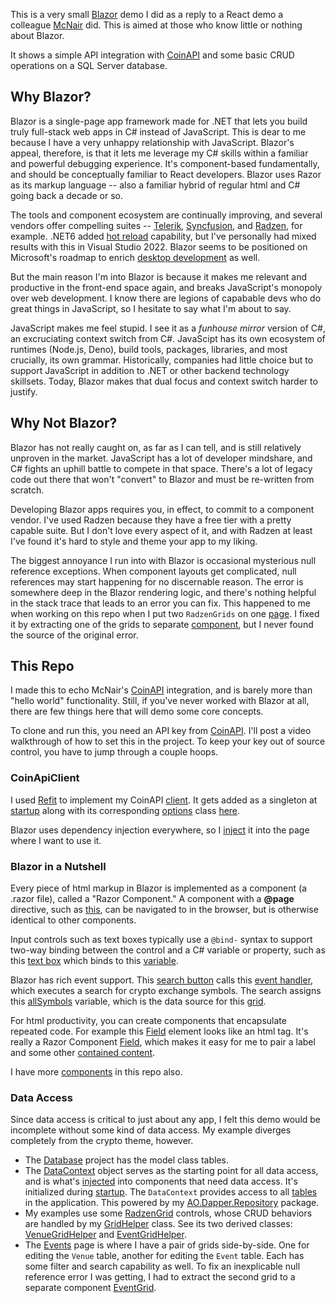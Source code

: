 This is a very small [Blazor](https://dotnet.microsoft.com/en-us/apps/aspnet/web-apps/blazor) demo I did as a reply to a React demo a colleague [McNair](https://github.com/tmcnairbledsoe) did. This is aimed at those who know little or nothing about Blazor.

It shows a simple API integration with [CoinAPI](https://www.coinapi.io/) and some basic CRUD operations on a SQL Server database.

## Why Blazor?
Blazor is a single-page app framework made for .NET that lets you build truly full-stack web apps in C# instead of JavaScript. This is dear to me because I have a very unhappy relationship with JavaScript. Blazor's appeal, therefore, is that it lets me leverage my C# skills within a familiar and powerful debugging experience. It's component-based fundamentally, and should be conceptually familiar to React developers. Blazor uses Razor as its markup language -- also a familiar hybrid of regular html and C# going back a decade or so.

The tools and component ecosystem are continually improving, and several vendors offer compelling suites -- [Telerik](https://www.telerik.com/blazor-ui), [Syncfusion](https://www.syncfusion.com/blazor-components), and [Radzen](https://blazor.radzen.com/), for example. .NET6 added [hot reload](https://devblogs.microsoft.com/dotnet/introducing-net-hot-reload/#best-in-visual-studio-2022-net-6) capability, but I've personally had mixed results with this in Visual Studio 2022. Blazor seems to be positioned on Microsoft's roadmap to enrich [desktop development](https://devblogs.microsoft.com/dotnet/announcing-net-6-preview-1/#blazor-desktop-apps) as well.

But the main reason I'm into Blazor is because it makes me relevant and productive in the front-end space again, and breaks JavaScript's monopoly over web development. I know there are legions of capabable devs who do great things in JavaScript, so I hesitate to say what I'm about to say.

JavaScript makes me feel stupid. I see it as a _funhouse mirror_ version of C#, an excruciating context switch from C#. JavaScipt has its own ecosystem of runtimes (Node.js, Deno), build tools, packages, libraries, and most crucially, its own grammar. Historically, companies had little choice but to support JavaScript in addition to .NET or other backend technology skillsets. Today, Blazor makes that dual focus and context switch harder to justify.

## Why Not Blazor?
Blazor has not really caught on, as far as I can tell, and is still relatively unproven in the market. JavaScript has a lot of developer mindshare, and C# fights an uphill battle to compete in that space. There's a lot of legacy code out there that won't "convert" to Blazor and must be re-written from scratch.

Developing Blazor apps requires you, in effect, to commit to a component vendor. I've used Radzen because they have a free tier with a pretty capable suite. But I don't love every aspect of it, and with Radzen at least I've found it's hard to style and theme your app to my liking.

The biggest annoyance I run into with Blazor is occasional mysterious null reference exceptions. When component layouts get complicated, null references may start happening for no discernable reason. The error is somewhere deep in the Blazor rendering logic, and there's nothing helpful in the stack trace that leads to an error you can fix. This  happened to me when working on this repo when I put two `RadzenGrids` on one [page](https://github.com/adamfoneil/CryptoDemo.Blazor/blob/master/CryptoDemo.Blazor/Pages/Events.razor). I fixed it by extracting one of the grids to separate [component](https://github.com/adamfoneil/CryptoDemo.Blazor/blob/master/CryptoDemo.Blazor/Components/UI/EventGrid.razor), but I never found the source of the original error.

## This Repo
I made this to echo McNair's [CoinAPI](https://www.coinapi.io/) integration, and is barely more than "hello world" functionality. Still, if you've never worked with Blazor at all, there are few things here that will demo some core concepts.

To clone and run this, you need an API key from [CoinAPI](https://www.coinapi.io/). I'll post a video walkthrough of how to set this in the project. To keep your key out of source control, you have to jump through a couple hoops.

### CoinApiClient
I used [Refit](https://github.com/reactiveui/refit) to implement my CoinAPI [client](https://github.com/adamfoneil/CryptoDemo.Blazor/blob/master/CryptoDemo.Services/CoinApiClient.cs). It gets added as a singleton at [startup](https://github.com/adamfoneil/CryptoDemo.Blazor/blob/master/CryptoDemo.Blazor/Program.cs#L13) along with its corresponding [options](https://github.com/adamfoneil/CryptoDemo.Blazor/blob/master/CryptoDemo.Blazor/Program.cs#L12) class [here](https://github.com/adamfoneil/CryptoDemo.Blazor/blob/master/CryptoDemo.Services/Models/CoinApiOptions.cs).

Blazor uses dependency injection everywhere, so I [inject](https://github.com/adamfoneil/CryptoDemo.Blazor/blob/master/CryptoDemo.Blazor/Pages/Symbols.razor#L2) it into the page where I want to use it.

### Blazor in a Nutshell
Every piece of html markup in Blazor is implemented as a component (a .razor file), called a "Razor Component." A component with a **@page** directive, such as [this](https://github.com/adamfoneil/CryptoDemo.Blazor/blob/master/CryptoDemo.Blazor/Pages/Symbols.razor#L1), can be navigated to in the browser, but is otherwise identical to other components.

Input controls such as text boxes typically use a `@bind-` syntax to support two-way binding between the control and a C# variable or property, such as this [text box](https://github.com/adamfoneil/CryptoDemo.Blazor/blob/master/CryptoDemo.Blazor/Pages/Symbols.razor#L7) which binds to this [variable](https://github.com/adamfoneil/CryptoDemo.Blazor/blob/master/CryptoDemo.Blazor/Pages/Symbols.razor#L26).

Blazor has rich event support. This [search button](https://github.com/adamfoneil/CryptoDemo.Blazor/blob/master/CryptoDemo.Blazor/Pages/Symbols.razor#L10) calls this [event handler](https://github.com/adamfoneil/CryptoDemo.Blazor/blob/master/CryptoDemo.Blazor/Pages/Symbols.razor#L29-L33), which executes a search for crypto exchange symbols. The search assigns this [allSymbols](https://github.com/adamfoneil/CryptoDemo.Blazor/blob/master/CryptoDemo.Blazor/Pages/Symbols.razor#L32) variable, which is the data source for this [grid](https://github.com/adamfoneil/CryptoDemo.Blazor/blob/master/CryptoDemo.Blazor/Pages/Symbols.razor#L13).

For html productivity, you can create components that encapsulate repeated code. For example this [Field](https://github.com/adamfoneil/CryptoDemo.Blazor/blob/master/CryptoDemo.Blazor/Pages/Symbols.razor#L6) element looks like an html tag. It's really a Razor Component [Field](https://github.com/adamfoneil/CryptoDemo.Blazor/blob/master/CryptoDemo.Blazor/Components/Field.razor), which makes it easy for me to pair a label and some other [contained content](https://github.com/adamfoneil/CryptoDemo.Blazor/blob/master/CryptoDemo.Blazor/Components/Field.razor#L8).

I have more [components](https://github.com/adamfoneil/CryptoDemo.Blazor/tree/master/CryptoDemo.Blazor/Components) in this repo also.

### Data Access
Since data access is critical to just about any app, I felt this demo would be incomplete without some kind of data access. My example diverges completely from the crypto theme, however.

- The [Database](https://github.com/adamfoneil/CryptoDemo.Blazor/tree/master/CryptoDemo.Database) project has the model class tables.
- The [DataContext](https://github.com/adamfoneil/CryptoDemo.Blazor/blob/master/CryptoDemo.Services/DataContext.cs) object serves as the starting point for all data access, and is what's [injected](https://github.com/adamfoneil/CryptoDemo.Blazor/blob/master/CryptoDemo.Blazor/Pages/Events.razor#L2) into components that need data access. It's initialized during [startup](https://github.com/adamfoneil/CryptoDemo.Blazor/blob/master/CryptoDemo.Blazor/Program.cs#L15-L16). The `DataContext` provides access to all [tables](https://github.com/adamfoneil/CryptoDemo.Blazor/blob/master/CryptoDemo.Services/DataContext.cs#L27--L28) in the application. This powered by my [AO.Dapper.Repository](https://www.nuget.org/packages/AO.Dapper.Repository.SqlServer/) package.
- My examples use some [RadzenGrid](https://blazor.radzen.com/datagrid) controls, whose CRUD behaviors are handled by my [GridHelper](https://github.com/adamfoneil/CryptoDemo.Blazor/blob/master/CryptoDemo.Blazor/Classes/GridHelper.cs) class. See its two derived classes: [VenueGridHelper](https://github.com/adamfoneil/CryptoDemo.Blazor/blob/master/CryptoDemo.Blazor/Classes/GridHelpers/VenueGridHelper.cs) and [EventGridHelper](https://github.com/adamfoneil/CryptoDemo.Blazor/blob/master/CryptoDemo.Blazor/Classes/GridHelpers/EventGridHelper.cs).
- The [Events](https://github.com/adamfoneil/CryptoDemo.Blazor/blob/master/CryptoDemo.Blazor/Pages/Events.razor) page is where I have a pair of grids side-by-side. One for editing the `Venue` table, another for editing the `Event` table. Each has some filter and search capability as well. To fix an inexplicable null reference error I was getting, I had to extract the second grid to a separate component [EventGrid](https://github.com/adamfoneil/CryptoDemo.Blazor/blob/master/CryptoDemo.Blazor/Components/UI/EventGrid.razor).

